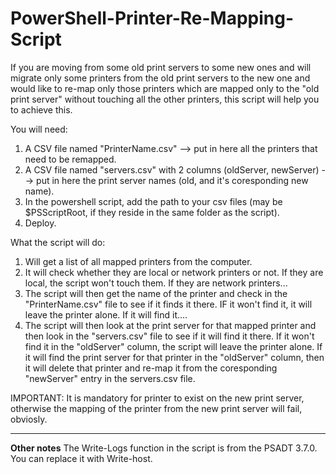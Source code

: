 # PowerShell-Printer-Re-Mapping-Script

If you are moving from some old print servers to some new ones and will migrate only some printers from the old print servers to the new one and would like to re-map only those printers which are mapped only to the "old print server" without touching all the other printers, this script will help you to achieve this.

You will need: 
1. A CSV file named "PrinterName.csv" --> put in here all the printers that need to be remapped.
2. A CSV file named "servers.csv" with 2 columns (oldServer, newServer) --> put in here the print server names (old, and it's coresponding new name). 
3. In the powershell script, add the path to your csv files (may be $PSScriptRoot, if they reside in the same folder as the script).
4. Deploy.

What the script will do:

1. Will get a list of all mapped printers from the computer.
2. It will check whether they are local or network printers or not. If they are local, the script won't touch them. If they are network printers...
3. The script will then get the name of the printer and check in the "PrinterName.csv" file to see if it finds it there. IF it won't find it, it will leave the printer alone. If it will find it....
4. The script will then look at the print server for that mapped printer and then look in the "servers.csv" file to see if it will find it there. If it won't find it in the "oldServer" column, the script will leave the printer alone.
If it will find the print server for that printer in the "oldServer" column, then it will delete that printer and re-map it from the coresponding "newServer" entry in the servers.csv file. 

IMPORTANT: It is mandatory for printer to exist on the new print server, otherwise the mapping of the printer from the new print server will fail, obviosly. 

---------------------------------------------------------------------------
<b>Other notes</b>
The Write-Logs function in the script is from the PSADT 3.7.0. You can replace it with Write-host.

